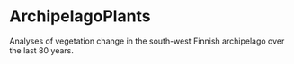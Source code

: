 # ArchipelagoPlants

Analyses of vegetation change in the south-west Finnish archipelago over the last 80 years. 
